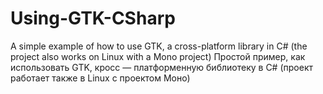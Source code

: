 # Using-GTK-CSharp

A simple example of how to use GTK, a cross-platform library in C# (the project also works on Linux with a Mono project)
Простой пример, как использовать GTK, кросс — платформенную библиотеку в C# (проект работает также в Linux с проектом Моно)
